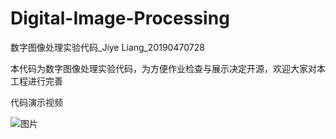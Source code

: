 # Digital-Image-Processing
数字图像处理实验代码_Jiye Liang_20190470728

本代码为数字图像处理实验代码，为方便作业检查与展示决定开源，欢迎大家对本工程进行完善

代码演示视频

![图片](https://user-images.githubusercontent.com/56035218/173342139-309e5d7b-7434-4dc1-986c-ebe242c48ee5.png)
